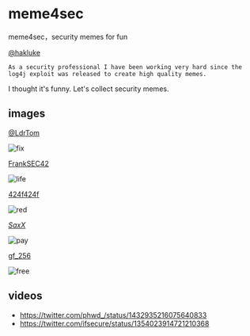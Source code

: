 # meme4sec
meme4sec，security memes for fun

[@hakluke](https://twitter.com/hakluke/status/1469805220829941765)
    
    As a security professional I have been working very hard since the log4j exploit was released to create high quality memes.
    
I thought it's funny. Let's collect security memes.


## images
[@LdrTom](https://twitter.com/LdrTom/status/1471097544252002304)

![fix](https://pbs.twimg.com/media/FGpjaXTWQAAFMDG?format=jpg&name=small)

[FrankSEC42](https://twitter.com/FrankSEC42/status/1340323028476018688)

![life](https://pbs.twimg.com/media/EpnIsHyWwAMcDP1?format=jpg&name=small)

[424f424f](https://twitter.com/424f424f/status/1336423906526318595)

![red](https://pbs.twimg.com/media/EovubeeXUAEMuen?format=png&name=small)

[_SaxX_](https://twitter.com/_SaxX_/status/1309485217539928064)

![pay](https://pbs.twimg.com/media/Eiw53XdXsAIofOu?format=jpg&name=small)

[gf_256](https://twitter.com/gf_256/status/1473846799358177281)

![free](https://pbs.twimg.com/media/FHQnv7OWYAIZbhv?format=png&name=360x360)

## videos

* https://twitter.com/phwd_/status/1432935216075640833
* https://twitter.com/ifsecure/status/1354023914721210368
